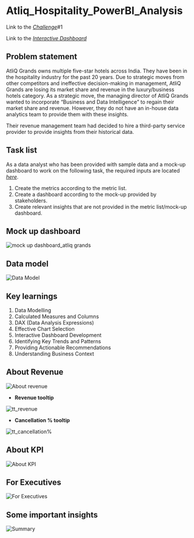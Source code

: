 # Atliq_Hospitality_PowerBI_Analysis

Link to the  _[Challenge](https://codebasics.io/challenge/codebasics-resume-project-challenge)_#1

Link to the _[Interactive Dashboard](https://app.powerbi.com/groups/me/reports/9949eb3d-f13b-47a2-bc08-e8f9251c184e/385778c9870e388d21d4?experience=power-bi)_

## Problem statement

AtliQ Grands owns multiple five-star hotels across India. They have been in the hospitality industry for the past 20 years. Due to strategic moves from other competitors and ineffective decision-making in management, AtliQ Grands are losing its market share and revenue in the luxury/business hotels category. As a strategic move, the managing director of AtliQ Grands wanted to incorporate “Business and Data Intelligence” to regain their market share and revenue. However, they do not have an in-house data analytics team to provide them with these insights.

Their revenue management team had decided to hire a third-party service provider to provide insights from their historical data.

## Task list

As a data analyst who has been provided with sample data and a mock-up dashboard to work on the following task, the required inputs are located _[here](https://github.com/Suryaprakashrathinam/Hospitality_PowerBI_Analysis/tree/main/Input%20Files)_.

1. Create the metrics according to the metric list.
2. Create a dashboard according to the mock-up provided by stakeholders.
3. Create relevant insights that are not provided in the metric list/mock-up dashboard.

## Mock up dashboard

![mock up dashboard_atliq grands](https://github.com/user-attachments/assets/0e8d16e0-c1f0-40ab-9957-3a99af16a01d)

## Data model

![Data Model](https://github.com/user-attachments/assets/d34a6296-0381-460d-a840-f30ce0a707ee)

## Key learnings

1.	Data Modelling
2.	Calculated Measures and Columns
3.	DAX (Data Analysis Expressions)
4.	Effective Chart Selection
5.	Interactive Dashboard Development
6.	Identifying Key Trends and Patterns
7.	Providing Actionable Recommendations
8.	Understanding Business Context

## About Revenue

![About revenue](https://github.com/user-attachments/assets/0a7b740a-ce71-4a91-8da5-15db3fd40471)

- **Revenue tooltip**

![tt_revenue](https://github.com/user-attachments/assets/2947a4b0-3af6-4566-9b84-7138550fd12f)

- **Cancellation % tooltip**

![tt_cancellation%](https://github.com/user-attachments/assets/b28940a7-47c8-4c46-be4d-2610fdb69681)


## About KPI

![About KPI](https://github.com/user-attachments/assets/90253c9f-86b7-4cb3-8d7a-fd0878a91ccc)

## For Executives

![For Executives](https://github.com/user-attachments/assets/32647429-4994-41e3-b8a9-70181d0d9af1)

## Some important insights

![Summary](https://github.com/user-attachments/assets/b105aa82-59da-4630-aedf-0dc8ffd5a401)




